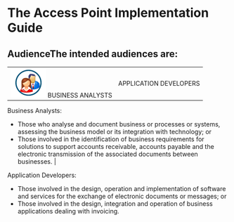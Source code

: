 # The Access Point Implementation Guide

## AudienceThe intended audiences are:
 
| | |
---|---
![BusinessAnalyst-Logo](/docs/Businessanalyst.PNG) BUSINESS ANALYSTS | APPLICATION DEVELOPERS
Business Analysts: 
+ Those who analyse and document business or processes or systems, assessing the business model or its integration with technology; or 
+ Those involved in the identification of business requirements for solutions to support accounts receivable, accounts payable and the electronic transmission of the associated documents between businesses. 
|

Application Developers: 
+ Those involved in the design, operation and implementation of software and services for the exchange of electronic documents or messages; or 
+ Those involved in the design, integration and operation of business applications dealing with invoicing. 
 





 



